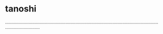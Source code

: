 # tanoshi
........................................................................................................................................................